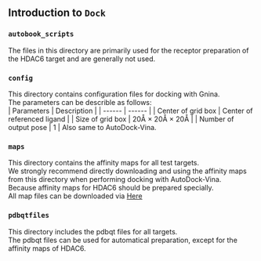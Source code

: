 ## Introduction to `Dock`

### `autobook_scripts`
The files in this directory are primarily used for the receptor preparation of the HDAC6 target and are generally not used.

### `config`
This directory contains configuration files for docking with Gnina.  
The parameters can be describle as follows:  
| Parameters | Description |
| ------ | ------ |
| Center of grid box | Center of referenced ligand |
| Size of grid box | 20Å × 20Å × 20Å |
| Number of output pose | 1 |
Also same to AutoDock-Vina.


### `maps`
This directory contains the affinity maps for all test targets.  
We strongly recommend directly downloading and using the affinity maps from this directory when performing docking with AutoDock-Vina.  
Because affinity maps for HDAC6 should be prepared specially.  
All map files can be downloaded via [Here](todo)

### `pdbqtfiles`
This directory includes the pdbqt files for all targets.  
The pdbqt files can be used for automatical preparation, except for the affinity maps of HDAC6.